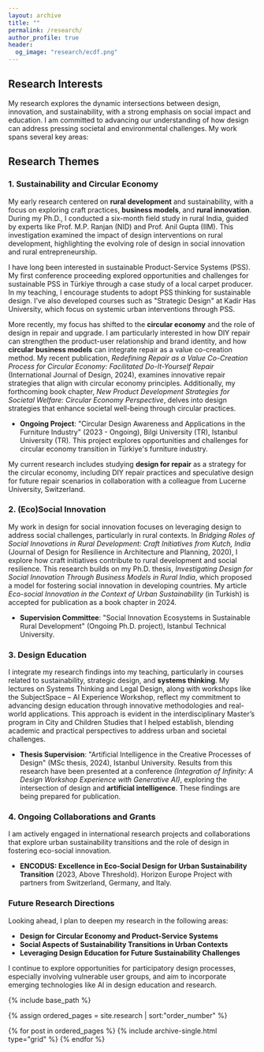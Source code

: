 ```yaml
---
layout: archive
title: ""
permalink: /research/
author_profile: true
header:
  og_image: "research/ecdf.png"
---
```


## Research Interests

My research explores the dynamic intersections between design, innovation, and sustainability, with a strong emphasis on social impact and education. I am committed to advancing our understanding of how design can address pressing societal and environmental challenges. My work spans several key areas:

## Research Themes

### 1. Sustainability and Circular Economy

My early research centered on **rural development** and sustainability, with a focus on exploring craft practices, **business models**, and **rural innovation**. During my Ph.D., I conducted a six-month field study in rural India, guided by experts like Prof. M.P. Ranjan (NID) and Prof. Anil Gupta (IIM). This investigation examined the impact of design interventions on rural development, highlighting the evolving role of design in social innovation and rural entrepreneurship.

I have long been interested in sustainable Product-Service Systems (PSS). My first conference proceeding explored opportunities and challenges for sustainable PSS in Türkiye through a case study of a local carpet producer. In my teaching, I encourage students to adopt PSS thinking for sustainable design. I’ve also developed courses such as "Strategic Design" at Kadir Has University, which focus on systemic urban interventions through PSS.

More recently, my focus has shifted to the **circular economy** and the role of design in repair and upgrade. I am particularly interested in how DIY repair can strengthen the product-user relationship and brand identity, and how **circular business models** can integrate repair as a value co-creation method. My recent publication, *Redefining Repair as a Value Co-Creation Process for Circular Economy: Facilitated Do-It-Yourself Repair* (International Journal of Design, 2024), examines innovative repair strategies that align with circular economy principles. Additionally, my forthcoming book chapter, *New Product Development Strategies for Societal Welfare: Circular Economy Perspective*, delves into design strategies that enhance societal well-being through circular practices.

- **Ongoing Project**: "Circular Design Awareness and Applications in the Furniture Industry" (2023 - Ongoing), Bilgi University (TR), Istanbul University (TR). This project explores opportunities and challenges for circular economy transition in Türkiye's furniture industry.

My current research includes studying **design for repair** as a strategy for the circular economy, including DIY repair practices and speculative design for future repair scenarios in collaboration with a colleague from Lucerne University, Switzerland.

### 2. (Eco)Social Innovation

My work in design for social innovation focuses on leveraging design to address social challenges, particularly in rural contexts. In *Bridging Roles of Social Innovations in Rural Development: Craft Initiatives from Kutch, India* (Journal of Design for Resilience in Architecture and Planning, 2020), I explore how craft initiatives contribute to rural development and social resilience. This research builds on my Ph.D. thesis, *Investigating Design for Social Innovation Through Business Models in Rural India*, which proposed a model for fostering social innovation in developing countries. My article *Eco-social Innovation in the Context of Urban Sustainability* (in Turkish) is accepted for publication as a book chapter in 2024.

- **Supervision Committee**: "Social Innovation Ecosystems in Sustainable Rural Development" (Ongoing Ph.D. project), Istanbul Technical University.

### 3. Design Education

I integrate my research findings into my teaching, particularly in courses related to sustainability, strategic design, and **systems thinking**. My lectures on Systems Thinking and Legal Design, along with workshops like the SubjectSpace – AI Experience Workshop, reflect my commitment to advancing design education through innovative methodologies and real-world applications. This approach is evident in the interdisciplinary Master’s program in City and Children Studies that I helped establish, blending academic and practical perspectives to address urban and societal challenges.

- **Thesis Supervision**: "Artificial Intelligence in the Creative Processes of Design" (MSc thesis, 2024), Istanbul University. Results from this research have been presented at a conference *(Integration of Infinity: A Design Workshop Experience with Generative AI)*, exploring the intersection of design and **artificial intelligence**. These findings are being prepared for publication.

### 4. Ongoing Collaborations and Grants

I am actively engaged in international research projects and collaborations that explore urban sustainability transitions and the role of design in fostering eco-social innovation.

- **ENCODUS: Excellence in Eco-Social Design for Urban Sustainability Transition** (2023, Above Threshold). Horizon Europe Project with partners from Switzerland, Germany, and Italy.

### Future Research Directions

Looking ahead, I plan to deepen my research in the following areas:
- **Design for Circular Economy and Product-Service Systems**
- **Social Aspects of Sustainability Transitions in Urban Contexts**
- **Leveraging Design Education for Future Sustainability Challenges**

I continue to explore opportunities for participatory design processes, especially involving vulnerable user groups, and aim to incorporate emerging technologies like AI in design education and research.




<nbsp>

{% include base_path %}

{% assign ordered_pages = site.research | sort:"order_number" %}

{% for post in ordered_pages %}
  {% include archive-single.html type="grid" %}
{% endfor %}
